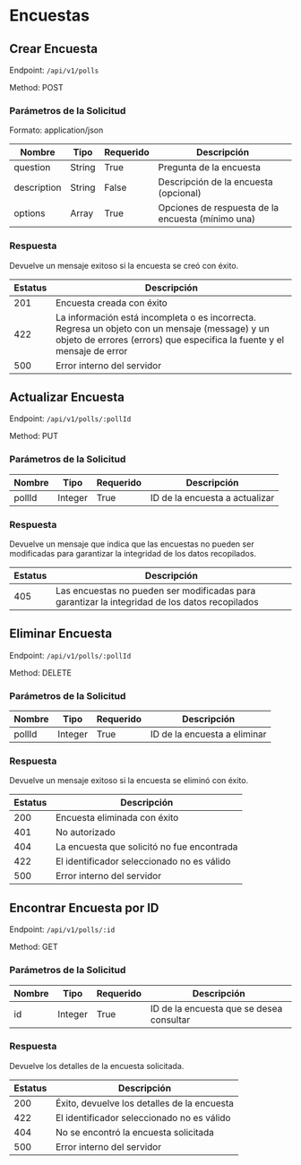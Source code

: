# Encuestas

## Crear Encuesta

Endpoint: `/api/v1/polls`

Method: POST

### Parámetros de la Solicitud

Formato: application/json

| Nombre      | Tipo   | Requerido | Descripción                                    |
| ----------- | ------ | --------- | ---------------------------------------------- |
| question    | String | True      | Pregunta de la encuesta                        |
| description | String | False     | Descripción de la encuesta (opcional)          |
| options     | Array  | True      | Opciones de respuesta de la encuesta (mínimo una) |

### Respuesta

Devuelve un mensaje exitoso si la encuesta se creó con éxito.

| Estatus | Descripción                              |
| ------- | ---------------------------------------- |
| 201     | Encuesta creada con éxito                |
| 422     | La información está incompleta o es incorrecta. Regresa un objeto con un mensaje (message) y un objeto de errores (errors) que especifica la fuente y el mensaje de error |
| 500     | Error interno del servidor               |

## Actualizar Encuesta

Endpoint: `/api/v1/polls/:pollId`

Method: PUT

### Parámetros de la Solicitud

| Nombre  | Tipo   | Requerido | Descripción                                    |
| ------- | ------ | --------- | ---------------------------------------------- |
| pollId  | Integer | True      | ID de la encuesta a actualizar                 |

### Respuesta

Devuelve un mensaje que indica que las encuestas no pueden ser modificadas para garantizar la integridad de los datos recopilados.

| Estatus | Descripción                              |
| ------- | ---------------------------------------- |
| 405     | Las encuestas no pueden ser modificadas para garantizar la integridad de los datos recopilados |

## Eliminar Encuesta

Endpoint: `/api/v1/polls/:pollId`

Method: DELETE

### Parámetros de la Solicitud

| Nombre  | Tipo   | Requerido | Descripción                                    |
| ------- | ------ | --------- | ---------------------------------------------- |
| pollId  | Integer | True      | ID de la encuesta a eliminar                   |

### Respuesta

Devuelve un mensaje exitoso si la encuesta se eliminó con éxito.

| Estatus | Descripción                              |
| ------- | ---------------------------------------- |
| 200     | Encuesta eliminada con éxito            |
| 401     | No autorizado                            |
| 404     | La encuesta que solicitó no fue encontrada |
| 422     | El identificador seleccionado no es válido |
| 500     | Error interno del servidor               |

## Encontrar Encuesta por ID

Endpoint: `/api/v1/polls/:id`

Method: GET

### Parámetros de la Solicitud

| Nombre  | Tipo   | Requerido | Descripción                                    |
| ------- | ------ | --------- | ---------------------------------------------- |
| id      | Integer | True      | ID de la encuesta que se desea consultar       |

### Respuesta

Devuelve los detalles de la encuesta solicitada.

| Estatus | Descripción                              |
| ------- | ---------------------------------------- |
| 200     | Éxito, devuelve los detalles de la encuesta |
| 422     | El identificador seleccionado no es válido |
| 404     | No se encontró la encuesta solicitada   |
| 500     | Error interno del servidor               |

